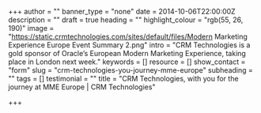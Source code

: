 +++
author = ""
banner_type = "none"
date = 2014-10-06T22:00:00Z
description = ""
draft = true
heading = ""
highlight_colour = "rgb(55, 26, 190)"
image = "https://static.crmtechnologies.com/sites/default/files/Modern Marketing Experience Europe   Event Summary 2.png"
intro = "CRM Technologies is a gold sponsor of Oracle’s European Modern Marketing Experience, taking place in London next week."
keywords = []
resource = []
show_contact = "form"
slug = "crm-technologies-you-journey-mme-europe"
subheading = ""
tags = []
testimonial = ""
title = "CRM Technologies, with you for the journey at MME Europe | CRM Technologies"

+++
